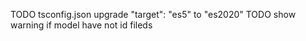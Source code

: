 TODO tsconfig.json upgrade "target": "es5" to "es2020"
TODO show warning if model have not id fileds
